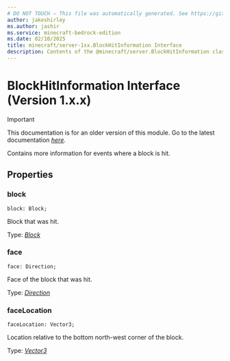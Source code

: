 ```yaml
---
# DO NOT TOUCH — This file was automatically generated. See https://github.com/mojang/minecraftapidocsgenerator to modify descriptions, examples, etc.
author: jakeshirley
ms.author: jashir
ms.service: minecraft-bedrock-edition
ms.date: 02/10/2025
title: minecraft/server-1xx.BlockHitInformation Interface
description: Contents of the @minecraft/server.BlockHitInformation class (Version 1.x.x).
---
```

# BlockHitInformation Interface (Version 1.x.x)

> [!IMPORTANT]
> This documentation is for an older version of this module. Go to the latest documentation [*here*](../../../scriptapi/minecraft/server/BlockHitInformation.md).

Contains more information for events where a block is hit.

## Properties

### **block**
`block: Block;`

Block that was hit.

Type: [*Block*](Block.md)

### **face**
`face: Direction;`

Face of the block that was hit.

Type: [*Direction*](Direction.md)

### **faceLocation**
`faceLocation: Vector3;`

Location relative to the bottom north-west corner of the block.

Type: [*Vector3*](Vector3.md)
